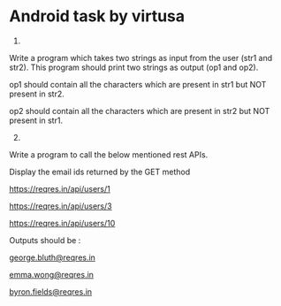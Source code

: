 # Android task by virtusa

1. 

Write a program which takes two strings as input from the user (str1 and str2). This program should print two strings as output (op1 and op2).

op1 should contain all the characters which are present in str1 but NOT present in str2.

op2 should contain all the characters which are present in str2 but NOT present in str1.



2.

Write a program to call the below mentioned rest APIs.

Display the email ids returned by the GET method

https://reqres.in/api/users/1

https://reqres.in/api/users/3

https://reqres.in/api/users/10

 

Outputs should be :

george.bluth@reqres.in

emma.wong@reqres.in

byron.fields@reqres.in

 
